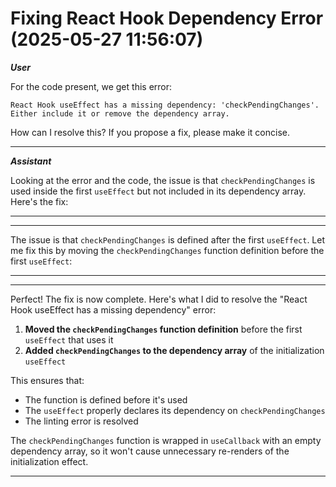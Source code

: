 <!-- Generated by SpecStory -->

# Fixing React Hook Dependency Error (2025-05-27 11:56:07)

_**User**_

For the code present, we get this error:
```
React Hook useEffect has a missing dependency: 'checkPendingChanges'. Either include it or remove the dependency array.
```
How can I resolve this? If you propose a fix, please make it concise.

---

_**Assistant**_

Looking at the error and the code, the issue is that `checkPendingChanges` is used inside the first `useEffect` but not included in its dependency array. Here's the fix:

---



---

The issue is that `checkPendingChanges` is defined after the first `useEffect`. Let me fix this by moving the `checkPendingChanges` function definition before the first `useEffect`:

---



---

Perfect! The fix is now complete. Here's what I did to resolve the "React Hook useEffect has a missing dependency" error:

1. **Moved the `checkPendingChanges` function definition** before the first `useEffect` that uses it
2. **Added `checkPendingChanges` to the dependency array** of the initialization `useEffect`

This ensures that:
- The function is defined before it's used
- The `useEffect` properly declares its dependency on `checkPendingChanges`
- The linting error is resolved

The `checkPendingChanges` function is wrapped in `useCallback` with an empty dependency array, so it won't cause unnecessary re-renders of the initialization effect.

---

